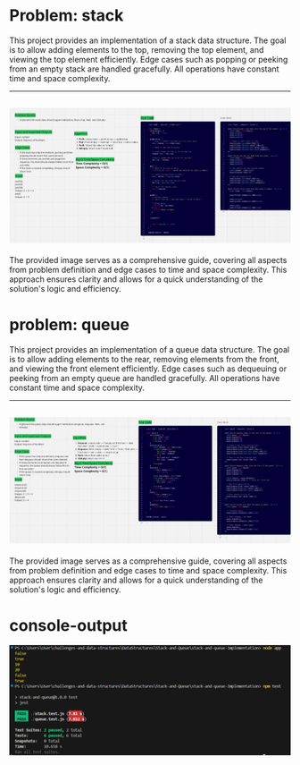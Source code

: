 # Problem: stack

This project provides an implementation of a stack data structure. The goal is to allow adding elements to the top, removing the top element, and viewing the top element efficiently. Edge cases such as popping or peeking from an empty stack are handled gracefully. All operations have constant time and space complexity.

---
![stack](DataStructures/Stack-and-Queue/stack-and-queue-Implementation/docs/stack-whiteborad.png)
---

The provided image serves as a comprehensive guide, covering all aspects from problem definition and edge cases to time and space complexity. This approach ensures clarity and allows for a quick understanding of the solution's logic and efficiency.

# problem: queue

This project provides an implementation of a queue data structure. The goal is to allow adding elements to the rear, removing elements from the front, and viewing the front element efficiently. Edge cases such as dequeuing or peeking from an empty queue are handled gracefully. All operations have constant time and space complexity.

---
![queue](DataStructures/Stack-and-Queue/stack-and-queue-Implementation/docs/queue-whiteboard.png)
---

The provided image serves as a comprehensive guide, covering all aspects from problem definition and edge cases to time and space complexity. This approach ensures clarity and allows for a quick understanding of the solution's logic and efficiency.


# console-output
![console-output](docs/console-output.png)